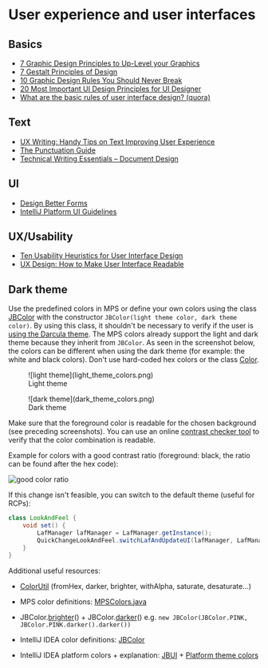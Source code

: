 # User experience and user interfaces

## Basics

- [7 Graphic Design Principles to Up-Level your Graphics](https://mariahalthoff.com/blog/7-graphic-design-principles)
- [7 Gestalt Principles of Design](https://ux360.design/gestalt-principles-design/)
- [10 Graphic Design Rules You Should Never Break](https://www.business2community.com/web-design/10-graphic-design-rules-never-break-01935942)
- [20 Most Important UI Design Principles for UI Designer](https://www.mockplus.com/blog/post/ui-design-principle/?r=cherry)
- [What are the basic rules of user interface design? (quora)](https://www.quora.com/What-are-the-basic-rules-of-user-interface-design)

## Text

- [UX Writing: Handy Tips on Text Improving User Experience](https://blog.tubikstudio.com/user-experience-tips-ux-writing/)
- [The Punctuation Guide](https://www.thepunctuationguide.com/index.html)
- [Technical Writing Essentials – Document Design](https://pressbooks.bccampus.ca/technicalwriting/part/documentdesign/)

## UI

- [Design Better Forms](https://medium.com/nextux/design-better-forms-96fadca0f49c)
- [IntelliJ Platform UI Guidelines](https://jetbrains.github.io/ui/)

## UX/Usability

- [Ten Usability Heuristics for User Interface Design](https://www.nngroup.com/articles/ten-usability-heuristics/)
- [UX Design: How to Make User Interface Readable](https://blog.tubikstudio.com/ux-design-readable-user-interface/)

## Dark theme

Use the predefined colors in MPS or define your own colors using the class  [JBColor](http://127.0.0.1:63320/node?ref=498d89d2-c2e9-11e2-ad49-6cf049e62fe5%2Fjava%3Acom.intellij.ui%28MPS.IDEA%2F%29%2F%7EJBColor) with the constructor `JBColor(light theme color, dark theme color)`. By using this class, it shouldn't be necessary to verify if the user is [using the Darcula theme](https://stackoverflow.com/c/itemis-mps/questions/426). The MPS colors already support the light and dark theme because they inherit from `JBColor`. As seen in the screenshot below, the colors can be different when using the dark theme (for example: the white and black colors). Don't use hard-coded hex colors or the class [Color](http://127.0.0.1:63320/node?ref=6354ebe7-c22a-4a0f-ac54-50b52ab9b065%2Fjava%3Ajava.awt%28JDK%2F%29%2F%7EColor).

<figure markdown>
  ![light theme](light_theme_colors.png)
  <figcaption>Light theme</figcaption>
</figure>

<figure markdown>
  ![dark theme](dark_theme_colors.png)
  <figcaption>Dark theme</figcaption>
</figure>

Make sure that the foreground color is readable for the chosen background (see preceding screenshots). You can use an online [contrast checker tool](https://webaim.org/resources/contrastchecker/) to verify that the color combination is readable.

Example for colors with a good contrast ratio (foreground: black, the ratio can be found after the hex code):

![good color ratio](colors_good_contrast_ratio.png)

If this change isn't feasible, you can switch to the default theme (useful for RCPs):

```java
class LookAndFeel {
    void set() {
        LafManager lafManager = LafManager.getInstance();
        QuickChangeLookAndFeel.switchLafAndUpdateUI(lafManager, LafManagerImpl.getTestInstance().getDefaultLightLaf(), false);
    }
}
```

Additional useful resources:

- [ColorUtil](http://127.0.0.1:63320/node?ref=498d89d2-c2e9-11e2-ad49-6cf049e62fe5%2Fjava%3Acom.intellij.ui%28MPS.IDEA%2F%29%2F%7EColorUtil) (fromHex, darker, brighter, withAlpha, saturate, desaturate...)

- MPS color definitions: [MPSColors.java](https://github.com/JetBrains/MPS/blob/master/editor/editor-runtime/source/jetbrains/mps/nodeEditor/MPSColors.java)

- JBColor.[brighter](http://127.0.0.1:63320/node?ref=498d89d2-c2e9-11e2-ad49-6cf049e62fe5%2Fjava%3Acom.intellij.ui%28MPS.IDEA%2F%29%2F%7EJBColor.brighter%2528%2529)() + JBColor.[darker](http://127.0.0.1:63320/node?ref=498d89d2-c2e9-11e2-ad49-6cf049e62fe5%2Fjava%3Acom.intellij.ui%28MPS.IDEA%2F%29%2F%7EJBColor.darker%2528%2529)() e.g. `new JBColor(JBColor.PINK, JBColor.PINK.darker().darker())`

- IntelliJ IDEA color definitions: [JBColor](https://github.com/JetBrains/intellij-community/blob/master/platform/util/ui/src/com/intellij/ui/JBColor.java#L354)

- IntelliJ IDEA platform colors + explanation: [JBUI](https://github.com/JetBrains/intellij-community/blob/master/platform/util/ui/src/com/intellij/util/ui/JBUI.java) + [Platform theme colors](https://jetbrains.github.io/ui/principles/platform_theme_colors/)